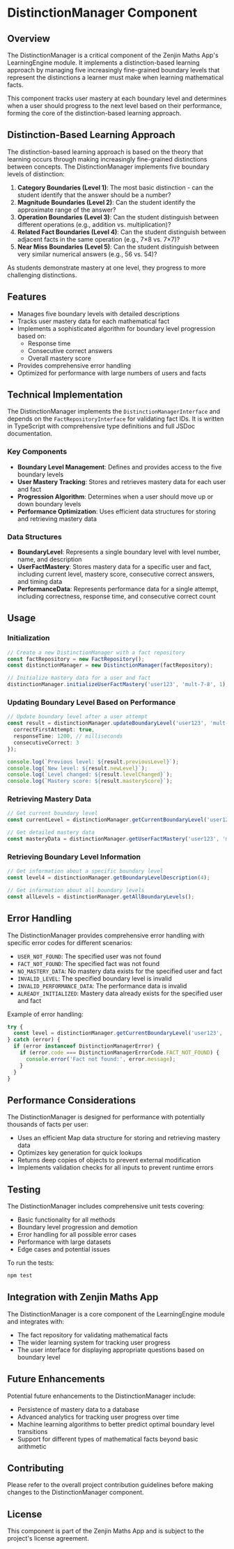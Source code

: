 # DistinctionManager Component

## Overview

The DistinctionManager is a critical component of the Zenjin Maths App's LearningEngine module. It implements a distinction-based learning approach by managing five increasingly fine-grained boundary levels that represent the distinctions a learner must make when learning mathematical facts.

This component tracks user mastery at each boundary level and determines when a user should progress to the next level based on their performance, forming the core of the distinction-based learning approach.

## Distinction-Based Learning Approach

The distinction-based learning approach is based on the theory that learning occurs through making increasingly fine-grained distinctions between concepts. The DistinctionManager implements five boundary levels of distinction:

1. **Category Boundaries (Level 1)**: The most basic distinction - can the student identify that the answer should be a number?
2. **Magnitude Boundaries (Level 2)**: Can the student identify the approximate range of the answer?
3. **Operation Boundaries (Level 3)**: Can the student distinguish between different operations (e.g., addition vs. multiplication)?
4. **Related Fact Boundaries (Level 4)**: Can the student distinguish between adjacent facts in the same operation (e.g., 7×8 vs. 7×7)?
5. **Near Miss Boundaries (Level 5)**: Can the student distinguish between very similar numerical answers (e.g., 56 vs. 54)?

As students demonstrate mastery at one level, they progress to more challenging distinctions.

## Features

- Manages five boundary levels with detailed descriptions
- Tracks user mastery data for each mathematical fact
- Implements a sophisticated algorithm for boundary level progression based on:
  - Response time
  - Consecutive correct answers
  - Overall mastery score
- Provides comprehensive error handling
- Optimized for performance with large numbers of users and facts

## Technical Implementation

The DistinctionManager implements the `DistinctionManagerInterface` and depends on the `FactRepositoryInterface` for validating fact IDs. It is written in TypeScript with comprehensive type definitions and full JSDoc documentation.

### Key Components

- **Boundary Level Management**: Defines and provides access to the five boundary levels
- **User Mastery Tracking**: Stores and retrieves mastery data for each user and fact
- **Progression Algorithm**: Determines when a user should move up or down boundary levels
- **Performance Optimization**: Uses efficient data structures for storing and retrieving mastery data

### Data Structures

- **BoundaryLevel**: Represents a single boundary level with level number, name, and description
- **UserFactMastery**: Stores mastery data for a specific user and fact, including current level, mastery score, consecutive correct answers, and timing data
- **PerformanceData**: Represents performance data for a single attempt, including correctness, response time, and consecutive correct count

## Usage

### Initialization

```typescript
// Create a new DistinctionManager with a fact repository
const factRepository = new FactRepository();
const distinctionManager = new DistinctionManager(factRepository);

// Initialize mastery data for a user and fact
distinctionManager.initializeUserFactMastery('user123', 'mult-7-8', 1);
```

### Updating Boundary Level Based on Performance

```typescript
// Update boundary level after a user attempt
const result = distinctionManager.updateBoundaryLevel('user123', 'mult-7-8', {
  correctFirstAttempt: true,
  responseTime: 1200, // milliseconds
  consecutiveCorrect: 3
});

console.log(`Previous level: ${result.previousLevel}`);
console.log(`New level: ${result.newLevel}`);
console.log(`Level changed: ${result.levelChanged}`);
console.log(`Mastery score: ${result.masteryScore}`);
```

### Retrieving Mastery Data

```typescript
// Get current boundary level
const currentLevel = distinctionManager.getCurrentBoundaryLevel('user123', 'mult-7-8');

// Get detailed mastery data
const masteryData = distinctionManager.getUserFactMastery('user123', 'mult-7-8');
```

### Retrieving Boundary Level Information

```typescript
// Get information about a specific boundary level
const level4 = distinctionManager.getBoundaryLevelDescription(4);

// Get information about all boundary levels
const allLevels = distinctionManager.getAllBoundaryLevels();
```

## Error Handling

The DistinctionManager provides comprehensive error handling with specific error codes for different scenarios:

- `USER_NOT_FOUND`: The specified user was not found
- `FACT_NOT_FOUND`: The specified fact was not found
- `NO_MASTERY_DATA`: No mastery data exists for the specified user and fact
- `INVALID_LEVEL`: The specified boundary level is invalid
- `INVALID_PERFORMANCE_DATA`: The performance data is invalid
- `ALREADY_INITIALIZED`: Mastery data already exists for the specified user and fact

Example of error handling:

```typescript
try {
  const level = distinctionManager.getCurrentBoundaryLevel('user123', 'invalid-fact');
} catch (error) {
  if (error instanceof DistinctionManagerError) {
    if (error.code === DistinctionManagerErrorCode.FACT_NOT_FOUND) {
      console.error('Fact not found:', error.message);
    }
  }
}
```

## Performance Considerations

The DistinctionManager is designed for performance with potentially thousands of facts per user:

- Uses an efficient Map data structure for storing and retrieving mastery data
- Optimizes key generation for quick lookups
- Returns deep copies of objects to prevent external modification
- Implements validation checks for all inputs to prevent runtime errors

## Testing

The DistinctionManager includes comprehensive unit tests covering:

- Basic functionality for all methods
- Boundary level progression and demotion
- Error handling for all possible error cases
- Performance with large datasets
- Edge cases and potential issues

To run the tests:

```bash
npm test
```

## Integration with Zenjin Maths App

The DistinctionManager is a core component of the LearningEngine module and integrates with:

- The fact repository for validating mathematical facts
- The wider learning system for tracking user progress
- The user interface for displaying appropriate questions based on boundary level

## Future Enhancements

Potential future enhancements to the DistinctionManager include:

- Persistence of mastery data to a database
- Advanced analytics for tracking user progress over time
- Machine learning algorithms to better predict optimal boundary level transitions
- Support for different types of mathematical facts beyond basic arithmetic

## Contributing

Please refer to the overall project contribution guidelines before making changes to the DistinctionManager component.

## License

This component is part of the Zenjin Maths App and is subject to the project's license agreement.